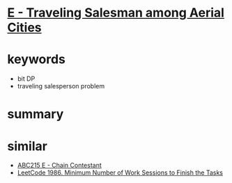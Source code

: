 # [E - Traveling Salesman among Aerial Cities](https://atcoder.jp/contests/abc180/tasks/abc180_e)


# keywords 
- bit DP 
- traveling salesperson problem 


# summary



# similar
- [ABC215 E - Chain Contestant](https://atcoder.jp/contests/abc215/tasks/abc215_e)
- [LeetCode 1986. Minimum Number of Work Sessions to Finish the Tasks](https://leetcode.com/problems/minimum-number-of-work-sessions-to-finish-the-tasks/)

